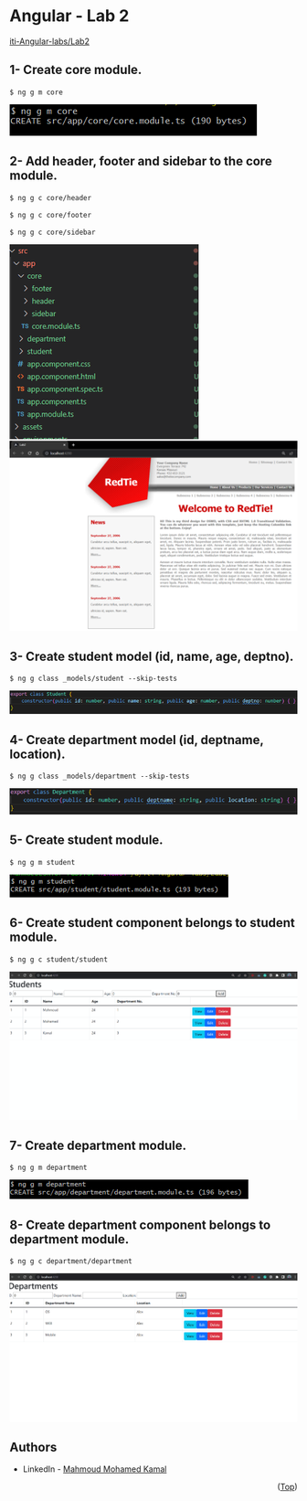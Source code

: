 # Angular - Lab 2
[iti-Angular-labs/Lab2](https://github.com/MahmoudFierro98/iti-Angular-labs/tree/main/Lab2)

## 1- Create core module.
```
$ ng g m core
```
![alt text](./Screenshots/Lab2_Task1.PNG)

## 2- Add header, footer and sidebar to the core module.
```
$ ng g c core/header
```
```
$ ng g c core/footer
```
```
$ ng g c core/sidebar
```
![alt text](./Screenshots/Lab2_Task2.1.PNG)
![alt text](./Screenshots/Lab2_Task2.2.PNG)

## 3- Create student model (id, name, age, deptno).
```
$ ng g class _models/student --skip-tests
```
![alt text](./Screenshots/Lab2_Task3.PNG)

## 4- Create department model (id, deptname, location).
```
$ ng g class _models/department --skip-tests
```
![alt text](./Screenshots/Lab2_Task4.PNG)

## 5- Create student module.
```
$ ng g m student
```
![alt text](./Screenshots/Lab2_Task5.PNG)

## 6- Create student component belongs to student module.
```
$ ng g c student/student
```
![screen-gif](./Screenshots/Lab2_Task6.gif)

## 7- Create department module.
```
$ ng g m department
```
![alt text](./Screenshots/Lab2_Task7.PNG)

## 8- Create department component belongs to department module.
```
$ ng g c department/department
```
![screen-gif](./Screenshots/Lab2_Task8.gif)

## Authors
* LinkedIn - [Mahmoud Mohamed Kamal](https://www.linkedin.com/in/mahmoudfierro98)

<p align="right">(<a href="#top">Top</a>)</p>
